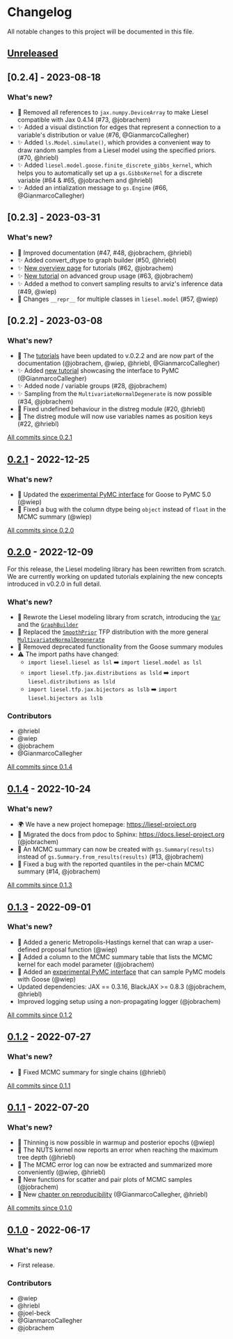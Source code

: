 # Changelog

All notable changes to this project will be documented in this file.

## [Unreleased]

## [0.2.4] - 2023-08-18

### What's new?

- :construction: Removed all references to `jax.numpy.DeviceArray` to make Liesel compatible with Jax 0.4.14 (#73, @jobrachem)
- ✨ Added a visual distinction for edges that represent a connection to a variable's distribution or value (#76, @GianmarcoCallegher)
- ✨ Added `ls.Model.simulate()`, which provides a convenient way to draw random samples from a Liesel model using the specified priors. (#70, @hriebl)
- ✨ Added `liesel.model.goose.finite_discrete_gibbs_kernel`, which helps you to automatically set up a `gs.GibbsKernel` for a discrete variable (#64 & #65, @jobrachem and @hriebl)
- ✨ Added an intialization message to `gs.Engine` (#66, @GianmarcoCallegher)

## [0.2.3] - 2023-03-31

### What's new?

- :book: Improved documentation (#47, #48, @jobrachem, @hriebl)
- :sparkles:  Added convert_dtype to graph builder (#50, @hriebl)
- :sparkles: [New overview page](https://docs.liesel-project.org/en/latest/tutorials_overview.html) for tutorials (#62, @jobrachem)
- ✨ [New tutorial](https://docs.liesel-project.org/en/latest/tutorials/md/07-groups.html) on advanced group usage (#63, @jobrachem)
- :sparkles: Added a method to convert sampling results to arviz's inference data (#49, @wiep)
- :construction: Changes `__repr__` for multiple classes in `liesel.model` (#57, @wiep)

## [0.2.2] - 2023-03-08

### What's new?

- :truck: The [tutorials](https://docs.liesel-project.org/en/latest/#tutorials) have been updated to v.0.2.2 and are now part of the documentation (@jobrachem, @wiep, @hriebl, @GianmarcoCallegher)
- :sparkles:  Added [new tutorial](https://docs.liesel-project.org/en/latest/tutorials/md/06-pymc.html) showcasing the interface to PyMC (@GianmarcoCallegher)
- :sparkles: Added node / variable groups (#28, @jobrachem)
- :sparkles: Sampling from the `MultivariateNormalDegenerate` is now possible (#34, @jobrachem)
- :construction: Fixed undefined behaviour in the distreg module (#20, @hriebl)
- :construction: The distreg module will now use variables names as position keys (#22, @hriebl)

[All commits since 0.2.1](https://github.com/liesel-devs/liesel/compare/v0.2.1...v0.2.2)

## [0.2.1] - 2022-12-25

### What's new?

- :swan: Updated the [experimental PyMC interface](https://docs.liesel-project.org/en/v0.2.1/generated/liesel.experimental.pymc.html) for Goose to PyMC 5.0 (@wiep)
- :swan: Fixed a bug with the column dtype being `object` instead of `float` in the MCMC summary (@wiep)

[All commits since 0.2.0](https://github.com/liesel-devs/liesel/compare/v0.2.0...v0.2.1)

## [0.2.0] - 2022-12-09

For this release, the Liesel modeling library has been rewritten from scratch. We are
currently working on updated tutorials explaining the new concepts introduced in v0.2.0
in full detail.

### What's new?

- :girl: Rewrote the Liesel modeling library from scratch, introducing the
  [`Var`](https://docs.liesel-project.org/en/v0.2.0/generated/liesel.model.nodes.Var.html) and the
  [`GraphBuilder`](https://docs.liesel-project.org/en/v0.2.0/generated/liesel.model.model.GraphBuilder.html)
- :girl: Replaced the
  [`SmoothPrior`](https://docs.liesel-project.org/en/v0.1.4/generated/liesel.tfp.jax.distributions.smooth_prior.SmoothPrior.html) TFP distribution with the more general
  [`MultivariateNormalDegenerate`](https://docs.liesel-project.org/en/v0.2.0/generated/liesel.distributions.mvn_degen.MultivariateNormalDegenerate.html)
- :swan: Removed deprecated functionality from the Goose summary modules
- :warning: The import paths have changed:
  - `import liesel.liesel as lsl` :arrow_right: `import liesel.model as lsl`
  - `import liesel.tfp.jax.distributions as lsld` :arrow_right: `import liesel.distributions as lsld`
  - `import liesel.tfp.jax.bijectors as lslb` :arrow_right: `import liesel.bijectors as lslb`

### Contributors

- @hriebl
- @wiep
- @jobrachem
- @GianmarcoCallegher

[All commits since 0.1.4](https://github.com/liesel-devs/liesel/compare/v0.1.4...v0.2.0)

## [0.1.4] - 2022-10-24

### What's new?

- :earth_africa: We have a new project homepage: <https://liesel-project.org>
- :book: Migrated the docs from pdoc to Sphinx: <https://docs.liesel-project.org> (@jobrachem)
- :swan: An MCMC summary can now be created with `gs.Summary(results)` instead of `gs.Summary.from_results(results)` (#13, @jobrachem)
- :swan: Fixed a bug with the reported quantiles in the per-chain MCMC summary (#14, @jobrachem)

[All commits since 0.1.3](https://github.com/liesel-devs/liesel/compare/v0.1.3...v0.1.4)

## [0.1.3] - 2022-09-01

### What's new?

- :swan: Added a generic Metropolis-Hastings kernel that can wrap a user-defined proposal function (@wiep)
- :swan: Added a column to the MCMC summary table that lists the MCMC kernel for each model parameter (@jobrachem)
- :swan: Added an [experimental PyMC interface](https://github.com/liesel-devs/liesel/blob/v0.1.3/liesel/experimental/pymc.py) that can sample PyMC models with Goose (@wiep)
- Updated dependencies: JAX == 0.3.16, BlackJAX >= 0.8.3 (@jobrachem, @hriebl)
- Improved logging setup using a non-propagating logger (@jobrachem)

[All commits since 0.1.2](https://github.com/liesel-devs/liesel/compare/v0.1.2...v0.1.3)

## [0.1.2] - 2022-07-27

### What's new?

- :swan: Fixed MCMC summary for single chains (@hriebl)

[All commits since 0.1.1](https://github.com/liesel-devs/liesel/compare/v0.1.1...v0.1.2)

## [0.1.1] - 2022-07-20

### What's new?

- :swan: Thinning is now possible in warmup and posterior epochs (@wiep)
- :swan: The NUTS kernel now reports an error when reaching the maximum tree depth (@hriebl)
- :swan: The MCMC error log can now be extracted and summarized more conveniently (@wiep, @hriebl)
- :swan: New functions for scatter and pair plots of MCMC samples (@jobrachem)
- :book: New [chapter on reproducibility](https://liesel-devs.github.io/liesel-tutorials/reproducibility.html) (@GianmarcoCallegher, @hriebl)

[All commits since 0.1.0](https://github.com/liesel-devs/liesel/compare/v0.1.0...v0.1.1)

## [0.1.0] - 2022-06-17

### What's new?

- First release.

### Contributors

- @wiep
- @hriebl
- @joel-beck
- @GianmarcoCallegher
- @jobrachem

[Unreleased]: https://github.com/liesel-devs/liesel/compare/v0.2.1...HEAD
[0.2.1]: https://github.com/liesel-devs/liesel/releases/tag/v0.2.1
[0.2.0]: https://github.com/liesel-devs/liesel/releases/tag/v0.2.0
[0.1.4]: https://github.com/liesel-devs/liesel/releases/tag/v0.1.4
[0.1.3]: https://github.com/liesel-devs/liesel/releases/tag/v0.1.3
[0.1.2]: https://github.com/liesel-devs/liesel/releases/tag/v0.1.2
[0.1.1]: https://github.com/liesel-devs/liesel/releases/tag/v0.1.1
[0.1.0]: https://github.com/liesel-devs/liesel/releases/tag/v0.1.0
